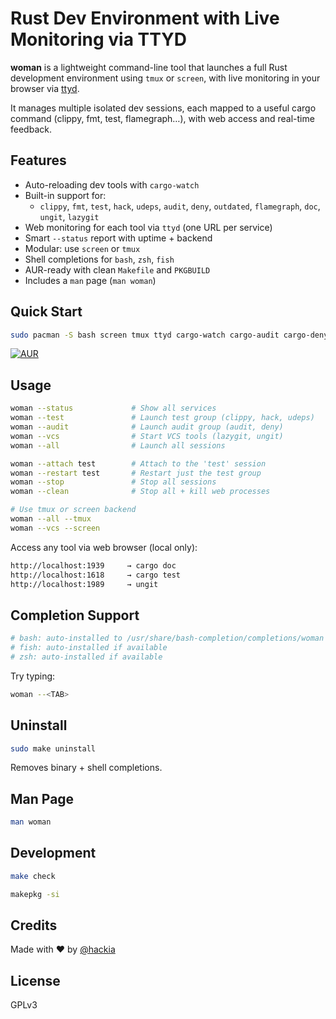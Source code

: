 # Rust Dev Environment with Live Monitoring via TTYD

**woman** is a lightweight command-line tool that launches a full Rust development environment using `tmux` or `screen`, with live monitoring in your browser via [ttyd](https://github.com/tsl0922/ttyd).

It manages multiple isolated dev sessions, each mapped to a useful cargo command (clippy, fmt, test, flamegraph…), with web access and real-time feedback.


## Features

- Auto-reloading dev tools with `cargo-watch`
- Built-in support for:
  - `clippy`, `fmt`, `test`, `hack`, `udeps`, `audit`, `deny`, `outdated`, `flamegraph`, `doc`, `ungit`, `lazygit`
- Web monitoring for each tool via `ttyd` (one URL per service)
- Smart `--status` report with uptime + backend
- Modular: use `screen` or `tmux`
- Shell completions for `bash`, `zsh`, `fish`
- AUR-ready with clean `Makefile` and `PKGBUILD`
- Includes a `man` page (`man woman`)

## Quick Start

```bash
sudo pacman -S bash screen tmux ttyd cargo-watch cargo-audit cargo-deny cargo-hack cargo-udeps lazygit 
```

[![AUR](https://img.shields.io/aur/version/woman)](https://aur.archlinux.org/packages/woman)

## Usage

```bash
woman --status             # Show all services
woman --test               # Launch test group (clippy, hack, udeps)
woman --audit              # Launch audit group (audit, deny)
woman --vcs                # Start VCS tools (lazygit, ungit)
woman --all                # Launch all sessions

woman --attach test        # Attach to the 'test' session
woman --restart test       # Restart just the test group
woman --stop               # Stop all sessions
woman --clean              # Stop all + kill web processes

# Use tmux or screen backend
woman --all --tmux
woman --vcs --screen
```

Access any tool via web browser (local only):

```txt
http://localhost:1939     → cargo doc
http://localhost:1618     → cargo test
http://localhost:1989     → ungit
```

## Completion Support

```bash
# bash: auto-installed to /usr/share/bash-completion/completions/woman
# fish: auto-installed if available
# zsh: auto-installed if available
```

Try typing:

```bash
woman --<TAB>
```

## Uninstall

```bash
sudo make uninstall
```

Removes binary + shell completions.

## Man Page

```bash
man woman
```

## Development

```bash
make check

makepkg -si
```

## Credits

Made with ❤️ by [@hackia](https://github.com/hackia)

## License

GPLv3
